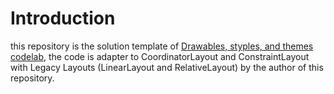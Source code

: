 # Introduction

this repository is the solution template of [Drawables, styples, and themes codelab](https://codelabs.developers.google.com/codelabs/android-training-drawables-styles-and-themes/#0), the code is adapter to CoordinatorLayout and ConstraintLayout with Legacy Layouts (LinearLayout and RelativeLayout) by the author of this repository.


